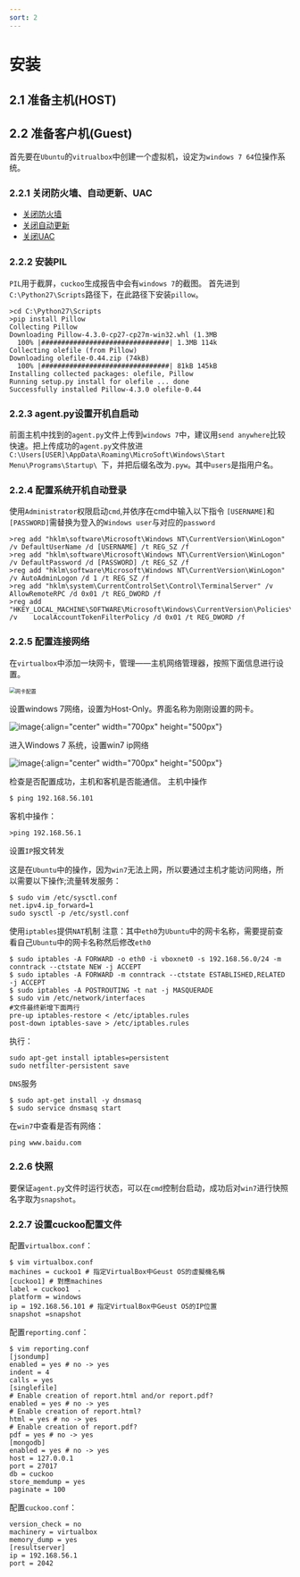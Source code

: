 ```yaml
---
sort: 2
---
```


# 安装

## 2.1 准备主机(HOST)
## 2.2 准备客户机(Guest)

首先要在``Ubuntu``的``vitrualbox``中创建一个虚拟机，设定为``windows 7 64``位操作系统。

### 2.2.1 关闭防火墙、自动更新、UAC

+ [关闭防火墙](https://jingyan.baidu.com/article/dca1fa6f0953bbf1a44052d7.html)
+ [关闭自动更新](https://jingyan.baidu.com/article/03b2f78c4ce2ad5ea337ae5b.html)
+ [关闭UAC](http://www.win7zhijia.cn/jiaocheng/win7_26850.html)

### 2.2.2 安装PIL

``PIL``用于截屏，``cuckoo``生成报告中会有``windows 7``的截图。
首先进到``C:\Python27\Scripts``路径下，在此路径下安装``pillow``。

    >cd C:\Python27\Scripts
    >pip install Pillow
    Collecting Pillow
    Downloading Pillow-4.3.0-cp27-cp27m-win32.whl (1.3MB
      100% |################################| 1.3MB 114k
    Collecting olefile (from Pillow)
    Downloading olefile-0.44.zip (74kB)
      100% |################################| 81kB 145kB
    Installing collected packages: olefile, Pillow
    Running setup.py install for olefile ... done
    Successfully installed Pillow-4.3.0 olefile-0.44

### 2.2.3 agent.py设置开机自启动

前面主机中找到的``agent.py``文件上传到``windows 7``中，建议用``send anywhere``比较快速。把上传成功的``agent.py``文件放进``C:\Users[USER]\AppData\Roaming\MicroSoft\Windows\Start Menu\Programs\Startup\ ``下，并把后缀名改为``.pyw``。其中``users``是指用户名。

### 2.2.4 配置系统开机自动登录

使用``Administrator``权限启动``cmd``,并依序在cmd中输入以下指令
``[USERNAME]``和``[PASSWORD]``需替换为登入的``Windows user``与对应的``password``

    >reg add "hklm\software\Microsoft\Windows NT\CurrentVersion\WinLogon" /v DefaultUserName /d [USERNAME] /t REG_SZ /f
    >reg add "hklm\software\Microsoft\Windows NT\CurrentVersion\WinLogon" /v DefaultPassword /d [PASSWORD] /t REG_SZ /f
    >reg add "hklm\software\Microsoft\Windows NT\CurrentVersion\WinLogon" /v AutoAdminLogon /d 1 /t REG_SZ /f
    >reg add "hklm\system\CurrentControlSet\Control\TerminalServer" /v AllowRemoteRPC /d 0x01 /t REG_DWORD /f
    >reg add "HKEY_LOCAL_MACHINE\SOFTWARE\Microsoft\Windows\CurrentVersion\Policies\System" /v    LocalAccountTokenFilterPolicy /d 0x01 /t REG_DWORD /f

### 2.2.5 配置连接网络

在``virtualbox``中添加一块网卡，管理——主机网络管理器，按照下面信息进行设置。

<img src="https://user-images.githubusercontent.com/16918550/124224460-43f95f80-db38-11eb-8a0b-f365f4f00b50.png" align="middle" alt="网卡配置" style="zoom:67%;" />

设置windows 7网络，设置为Host-Only。界面名称为刚刚设置的网卡。

![image](https://user-images.githubusercontent.com/16918550/124224491-51164e80-db38-11eb-9348-66ac2cb4c6c7.png){:align="center" width="700px" height="500px"}

进入Windows 7 系统，设置win7 ip网络

![image](https://user-images.githubusercontent.com/16918550/124224523-5c697a00-db38-11eb-93fb-a5b48d6577d5.png){:align="center" width="700px" height="500px"}

检查是否配置成功，主机和客机是否能通信。
主机中操作

    $ ping 192.168.56.101

客机中操作：

    >ping 192.168.56.1
    
设置``IP``报文转发

这是在``Ubuntu``中的操作，因为``win7``无法上网，所以要通过主机才能访问网络，所以需要以下操作;流量转发服务：

    $ sudo vim /etc/sysctl.conf
    net.ipv4.ip_forward=1
    sudo sysctl -p /etc/systl.conf
    
使用``iptables``提供``NAT``机制
注意：其中``eth0``为``Ubuntu``中的网卡名称，需要提前查看自己``Ubuntu``中的网卡名称然后修改``eth0``

    $ sudo iptables -A FORWARD -o eth0 -i vboxnet0 -s 192.168.56.0/24 -m conntrack --ctstate NEW -j ACCEPT
    $ sudo iptables -A FORWARD -m conntrack --ctstate ESTABLISHED,RELATED -j ACCEPT
    $ sudo iptables -A POSTROUTING -t nat -j MASQUERADE
    $ sudo vim /etc/network/interfaces
    #文件最终新增下面两行
    pre-up iptables-restore < /etc/iptables.rules 
    post-down iptables-save > /etc/iptables.rules

执行：
     
    sudo apt-get install iptables=persistent
    sudo netfilter-persistent save

``DNS``服务

    $ sudo apt-get install -y dnsmasq
    $ sudo service dnsmasq start

在``win7``中查看是否有网络：

    ping www.baidu.com

### 2.2.6 快照

要保证``agent.py``文件时运行状态，可以在``cmd``控制台启动，成功后对``win7``进行快照 名字取为``snapshot``。

### 2.2.7 设置cuckoo配置文件

配置``virtualbox.conf``：

    $ vim virtualbox.conf
    machines = cuckoo1 # 指定VirtualBox中Geust OS的虛擬機名稱
    [cuckoo1] # 對應machines
    label = cuckoo1  .
    platform = windows
    ip = 192.168.56.101 # 指定VirtualBox中Geust OS的IP位置
    snapshot =snapshot

配置``reporting.conf``：

    $ vim reporting.conf
    [jsondump]
    enabled = yes # no -> yes
    indent = 4
    calls = yes
    [singlefile]
    # Enable creation of report.html and/or report.pdf?
    enabled = yes # no -> yes
    # Enable creation of report.html?
    html = yes # no -> yes
    # Enable creation of report.pdf?
    pdf = yes # no -> yes
    [mongodb]
    enabled = yes # no -> yes
    host = 127.0.0.1
    port = 27017
    db = cuckoo
    store_memdump = yes 
    paginate = 100

配置``cuckoo.conf``：

    version_check = no
    machinery = virtualbox
    memory_dump = yes
    [resultserver]
    ip = 192.168.56.1
    port = 2042
    
